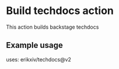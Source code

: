 # Build techdocs action

This action builds backstage techdocs

## Example usage

uses: erikxiv/techdocs@v2
